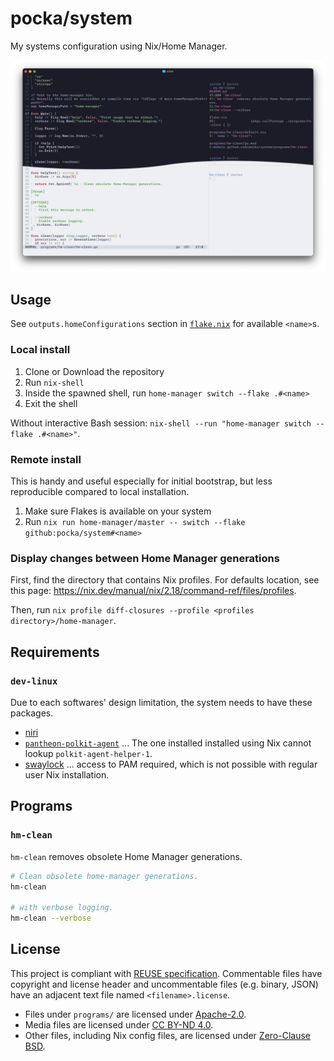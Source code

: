 <!--
Copyright 2023 Shota FUJI <pockawoooh@gmail.com>

Permission to use, copy, modify, and/or distribute this software for any
purpose with or without fee is hereby granted.

THE SOFTWARE IS PROVIDED "AS IS" AND THE AUTHOR DISCLAIMS ALL WARRANTIES WITH
REGARD TO THIS SOFTWARE INCLUDING ALL IMPLIED WARRANTIES OF MERCHANTABILITY
AND FITNESS. IN NO EVENT SHALL THE AUTHOR BE LIABLE FOR ANY SPECIAL, DIRECT,
INDIRECT, OR CONSEQUENTIAL DAMAGES OR ANY DAMAGES WHATSOEVER RESULTING FROM
LOSS OF USE, DATA OR PROFITS, WHETHER IN AN ACTION OF CONTRACT, NEGLIGENCE OR
OTHER TORTIOUS ACTION, ARISING OUT OF OR IN CONNECTION WITH THE USE OR
PERFORMANCE OF THIS SOFTWARE.

SPDX-License-Identifier: 0BSD
-->

# pocka/system

My systems configuration using Nix/Home Manager.

![Screenshot of the configured Wayland desktop](./screenshot.png)

## Usage

See `outputs.homeConfigurations` section in [`flake.nix`](./flake.nix) for available `<name>`s.

### Local install

1. Clone or Download the repository
2. Run `nix-shell`
3. Inside the spawned shell, run `home-manager switch --flake .#<name>`
4. Exit the shell

Without interactive Bash session: `nix-shell --run "home-manager switch --flake .#<name>"`.

### Remote install

This is handy and useful especially for initial bootstrap, but less reproducible compared to local installation.

1. Make sure Flakes is available on your system
2. Run `nix run home-manager/master -- switch --flake github:pocka/system#<name>`

### Display changes between Home Manager generations

First, find the directory that contains Nix profiles.
For defaults location, see this page: <https://nix.dev/manual/nix/2.18/command-ref/files/profiles>.

Then, run `nix profile diff-closures --profile <profiles directory>/home-manager`.

## Requirements

### `dev-linux`

Due to each softwares' design limitation, the system needs to have these packages.

- [niri](https://github.com/YaLTeR/niri)
- [`pantheon-polkit-agent`](https://archlinux.org/packages/extra/x86_64/pantheon-polkit-agent/) ... The one installed installed using Nix cannot lookup `polkit-agent-helper-1`.
- [swaylock](https://github.com/swaywm/swaylock) ... access to PAM required, which is not possible with regular user Nix installation.

## Programs

### `hm-clean`

`hm-clean` removes obsolete Home Manager generations.

```sh
# Clean obsolete home-manager generations.
hm-clean

# with verbose logging.
hm-clean --verbose
```

## License

This project is compliant with [REUSE specification](https://reuse.software/).
Commentable files have copyright and license header and uncommentable files (e.g. binary, JSON) have an adjacent text file named `<filename>.license`.

- Files under `programs/` are licensed under [Apache-2.0](./LICENSES/Apache-2.0.txt).
- Media files are licensed under [CC BY-ND 4.0](./LICENSES/CC-BY-ND-4.0.txt).
- Other files, including Nix config files, are licensed under [Zero-Clause BSD](./LICENSES/0BSD.txt).

